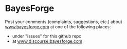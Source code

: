 # BayesForge
Post your comments (complaints, suggestions, etc.) about www.bayesforge.com at one of the following places:

* under "issues" for this github repo
* at www.discourse.bayesforge.com
